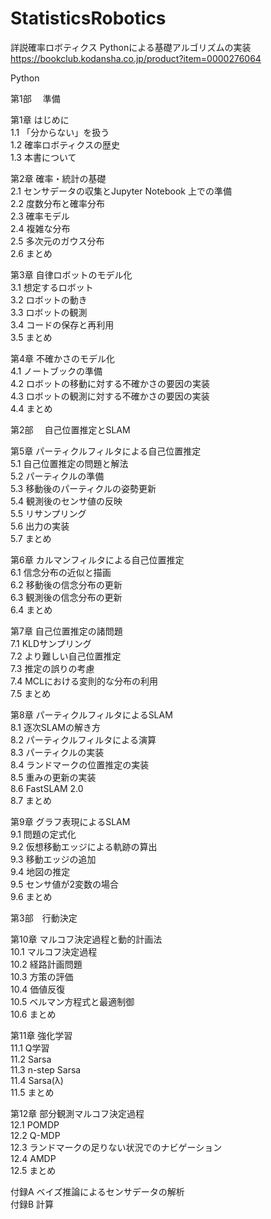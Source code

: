 # StatisticsRobotics
詳説確率ロボティクス Pythonによる基礎アルゴリズムの実装  
https://bookclub.kodansha.co.jp/product?item=0000276064  

Python  
  
第1部　 準備  
  
第1章 はじめに  
1.1 「分からない」を扱う  
1.2 確率ロボティクスの歴史  
1.3 本書について  
  
第2章 確率・統計の基礎  
2.1 センサデータの収集とJupyter Notebook 上での準備  
2.2 度数分布と確率分布  
2.3 確率モデル  
2.4 複雑な分布  
2.5 多次元のガウス分布  
2.6 まとめ  
  
第3章 自律ロボットのモデル化  
3.1 想定するロボット  
3.2 ロボットの動き  
3.3 ロボットの観測  
3.4 コードの保存と再利用  
3.5 まとめ  
  
第4章 不確かさのモデル化  
4.1 ノートブックの準備  
4.2 ロボットの移動に対する不確かさの要因の実装  
4.3 ロボットの観測に対する不確かさの要因の実装  
4.4 まとめ  
  
第2部　 自己位置推定とSLAM  
  
第5章 パーティクルフィルタによる自己位置推定  
5.1 自己位置推定の問題と解法  
5.2 パーティクルの準備  
5.3 移動後のパーティクルの姿勢更新  
5.4 観測後のセンサ値の反映  
5.5 リサンプリング  
5.6 出力の実装  
5.7 まとめ  
  
第6章 カルマンフィルタによる自己位置推定  
6.1 信念分布の近似と描画  
6.2 移動後の信念分布の更新  
6.3 観測後の信念分布の更新  
6.4 まとめ  
  
第7章 自己位置推定の諸問題  
7.1 KLDサンプリング  
7.2 より難しい自己位置推定  
7.3 推定の誤りの考慮  
7.4 MCLにおける変則的な分布の利用  
7.5 まとめ  
  
第8章 パーティクルフィルタによるSLAM  
8.1 逐次SLAMの解き方  
8.2 パーティクルフィルタによる演算  
8.3 パーティクルの実装  
8.4 ランドマークの位置推定の実装  
8.5 重みの更新の実装  
8.6 FastSLAM 2.0  
8.7 まとめ  
  
第9章 グラフ表現によるSLAM  
9.1 問題の定式化  
9.2 仮想移動エッジによる軌跡の算出  
9.3 移動エッジの追加  
9.4 地図の推定  
9.5 センサ値が2変数の場合  
9.6 まとめ  
  
第3部　行動決定  
  
第10章 マルコフ決定過程と動的計画法  
10.1 マルコフ決定過程  
10.2 経路計画問題  
10.3 方策の評価  
10.4 価値反復  
10.5 ベルマン方程式と最適制御  
10.6 まとめ  
  
第11章 強化学習  
11.1 Q学習  
11.2 Sarsa  
11.3 n-step Sarsa  
11.4 Sarsa(λ)  
11.5 まとめ  
  
第12章 部分観測マルコフ決定過程  
12.1 POMDP  
12.2 Q-MDP  
12.3 ランドマークの足りない状況でのナビゲーション  
12.4 AMDP  
12.5 まとめ  
  
付録A ベイズ推論によるセンサデータの解析  
付録B 計算  
  